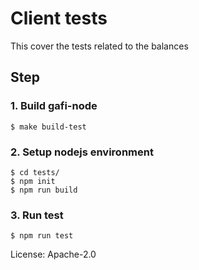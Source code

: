 # Client tests

This cover the tests related to the balances 

## Step

### 1. Build gafi-node
```
$ make build-test
```

### 2. Setup nodejs environment
```
$ cd tests/
$ npm init
$ npm run build
```

### 3. Run test
```
$ npm run test
```

License: Apache-2.0
